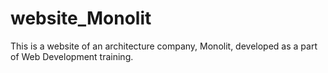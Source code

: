 # website_Monolit
This is a website of an architecture company, Monolit, developed as a part of Web Development training.
